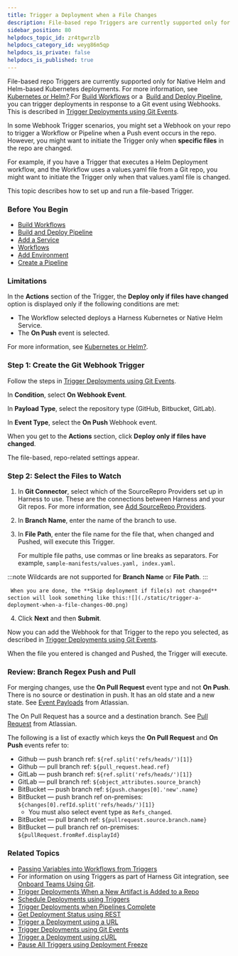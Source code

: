 ```yaml
---
title: Trigger a Deployment when a File Changes
description: File-based repo Triggers are currently supported only for Native Helm and Helm-based Kubernetes deployments. For more information, see Kubernetes or Helm?. For Build Workflows or a Build and Deploy P…
sidebar_position: 80
helpdocs_topic_id: zr4tgwrzlb
helpdocs_category_id: weyg86m5qp
helpdocs_is_private: false
helpdocs_is_published: true
---
```


File-based repo Triggers are currently supported only for Native Helm and Helm-based Kubernetes deployments. For more information, see [Kubernetes or Helm?](../../concepts-cd/deployments-overview/deployments-overview.md#kubernetes-or-helm).For [Build Workflows](../../concepts-cd/deployment-types/ci-cd-with-the-build-workflow.md) or a  [Build and Deploy Pipeline](../../concepts-cd/deployment-types/artifact-build-and-deploy-pipelines-overview.md), you can trigger deployments in response to a Git event using Webhooks. This is described in [Trigger Deployments using Git Events](trigger-a-deployment-on-git-event.md).

In some Webhook Trigger scenarios, you might set a Webhook on your repo to trigger a Workflow or Pipeline when a Push event occurs in the repo. However, you might want to initiate the Trigger only when **specific files** in the repo are changed.

For example, if you have a Trigger that executes a Helm Deployment workflow, and the Workflow uses a values.yaml file from a Git repo, you might want to initiate the Trigger only when that values.yaml file is changed.

This topic describes how to set up and run a file-based Trigger.


### Before You Begin

* [Build Workflows](../../concepts-cd/deployment-types/ci-cd-with-the-build-workflow.md)
* [Build and Deploy Pipeline](../../concepts-cd/deployment-types/artifact-build-and-deploy-pipelines-overview.md)
* [Add a Service](../setup-services/service-configuration.md)
* [Workflows](../workflows/workflow-configuration.md)
* [Add Environment](../environments/environment-configuration.md)
* [Create a Pipeline](../pipelines/pipeline-configuration.md)

### Limitations

In the **Actions** section of the Trigger, the **Deploy only if files have changed** option is displayed only if the following conditions are met:

* The Workflow selected deploys a Harness Kubernetes or Native Helm Service.
* The **On Push** event is selected.

For more information, see [Kubernetes or Helm?](../../concepts-cd/deployments-overview/deployments-overview.md#kubernetes-or-helm).

### Step 1: Create the Git Webhook Trigger

Follow the steps in [Trigger Deployments using Git Events](trigger-a-deployment-on-git-event.md).

In **Condition**, select **On Webhook Event**.

In **Payload Type**, select the repository type (GitHub, Bitbucket, GitLab).

In **Event Type**, select the **On Push** Webhook event.

When you get to the **Actions** section, click **Deploy only if files have changed**.

The file-based, repo-related settings appear.

### Step 2: Select the Files to Watch

1. In **Git Connector**, select which of the SourceRepro Providers set up in Harness to use. These are the connections between Harness and your Git repos. For more information, see [Add SourceRepo Providers](https://docs.harness.io/article/ay9hlwbgwa-add-source-repo-providers).
2. In **Branch Name**, enter the name of the branch to use.
3. In **File Path**, enter the file name for the file that, when changed and Pushed, will execute this Trigger.  

   For multiple file paths, use commas or line breaks as separators. For example, `sample-manifests/values.yaml, index.yaml`.
	 
 :::note
 Wildcards are not supported for **Branch Name** or **File Path**.
 :::
	 
	 When you are done, the **Skip deployment if file(s) not changed** section will look something like this:![](./static/trigger-a-deployment-when-a-file-changes-00.png)
4. Click **Next** and then **Submit**.

Now you can add the Webhook for that Trigger to the repo you selected, as described in [Trigger Deployments using Git Events](trigger-a-deployment-on-git-event.md).

When the file you entered is changed and Pushed, the Trigger will execute.

### Review: Branch Regex Push and Pull

For merging changes, use the **On Pull Request** event type and not **On Push**. There is no source or destination in push. It has an old state and a new state. See [Event Payloads](https://support.atlassian.com/bitbucket-cloud/docs/event-payloads/) from Atlassian.

The On Pull Request has a source and a destination branch. See [Pull Request](https://confluence.atlassian.com/bitbucket/event-payloads-740262817.html#EventPayloads-entity_pullrequest) from Atlassian.

The following is a list of exactly which keys the **On Pull Request** and **On Push** events refer to:

* Github — push branch ref: `${ref.split('refs/heads/')[1]}`
* Github — pull branch ref: `${pull_request.head.ref}`
* GitLab — push branch ref: `${ref.split('refs/heads/')[1]}`
* GitLab — pull branch ref: `${object_attributes.source_branch}`
* BitBucket — push branch ref: `${push.changes[0].'new'.name}`
* BitBucket — push branch ref on-premises: `${changes[0].refId.split('refs/heads/')[1]}`
	+ You must also select event type as `Refs_changed`.
* BitBucket — pull branch ref: `${pullrequest.source.branch.name}`
* BitBucket — pull branch ref on-premises: `${pullRequest.fromRef.displayId}`

### Related Topics

* [Passing Variables into Workflows from Triggers](../expressions/passing-variable-into-workflows.md)
* For information on using Triggers as part of Harness Git integration, see [Onboard Teams Using Git](../../harness-git-based/onboard-teams-using-git-ops.md).
* [Trigger Deployments When a New Artifact is Added to a Repo](trigger-a-deployment-on-new-artifact.md)
* [Schedule Deployments using Triggers](trigger-a-deployment-on-a-time-schedule.md)
* [Trigger Deployments when Pipelines Complete](trigger-a-deployment-on-pipeline-completion.md)
* [Get Deployment Status using REST](get-deployment-status-using-rest.md)
* [Trigger a Deployment using a URL](trigger-a-deployment-using-a-url.md)
* [Trigger Deployments using Git Events](trigger-a-deployment-on-git-event.md)
* [Trigger a Deployment using cURL](trigger-a-deployment-using-c-url.md)
* [Pause All Triggers using Deployment Freeze](freeze-triggers.md)

